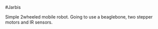 #Jarbis

Simple 2wheeled mobile robot. Going to use a beaglebone, two stepper motors and
IR sensors.
